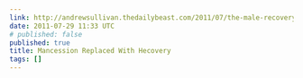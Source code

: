 ```yaml
---
link: http://andrewsullivan.thedailybeast.com/2011/07/the-male-recovery.html
date: 2011-07-29 11:33 UTC
# published: false
published: true
title: Mancession Replaced With Hecovery
tags: []
---
```




